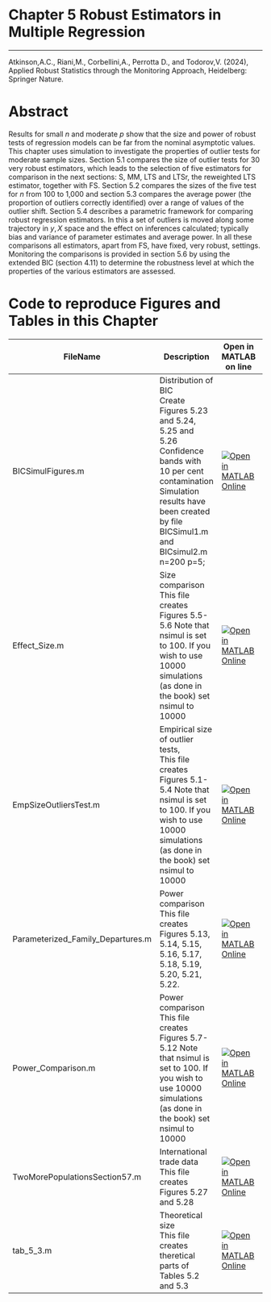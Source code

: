 # Chapter 5 Robust Estimators in Multiple Regression


---
Atkinson,A.C., Riani,M., Corbellini,A., Perrotta D., and Todorov,V. (2024), Applied Robust Statistics through the Monitoring Approach, Heidelberg: Springer Nature.

# Abstract
 
Results for small $n$ and moderate $p$ show that the size and power of robust tests of regression models can be far from the nominal asymptotic values. This chapter uses simulation to investigate the properties of outlier tests  for moderate sample sizes. Section 5.1 compares the size of outlier tests for 30 very robust estimators, which leads to the selection of five  estimators for comparison  in the next sections: S, MM, LTS and LTSr, the reweighted LTS estimator, together with FS. Section 5.2 compares the sizes of the five test for $n$ from 100 to 1,000 and section 5.3 compares the average  power (the proportion of outliers correctly identified) over a range of values of the outlier shift.  Section 5.4 describes a parametric framework for comparing robust regression estimators. In this a set of outliers is moved along some trajectory in $y,X$ space and the effect on inferences calculated; typically bias and variance of parameter estimates and average power. In all these comparisons all estimators, apart from FS, have fixed, very robust, settings. Monitoring the comparisons is provided in section 5.6 by using the extended BIC (section 4.11) to determine the robustness level at which the properties of the    various estimators are assessed.

# Code to reproduce Figures and Tables in this Chapter



| FileName | Description | Open in MATLAB on line | Jupiter notebook |  |---|---|---|---|  |BICSimulFigures.m|Distribution of BIC<br/> Create Figures 5.23 and 5.24, 5.25 and 5.26 Confidence bands with 10 per cent contamination Simulation results have been created by file BICSimul1.m and BICsimul2.m n=200 p=5;|[![Open in MATLAB Online](https://www.mathworks.com/images/responsive/global/open-in-matlab-online.svg)](https://matlab.mathworks.com/open/github/v1?repo=UniprJRC/FigMonitoringBook&file=cap5//BICSimulFigures.m)| [[ipynb](BICSimulFigures.ipynb)]|Effect_Size.m|Size comparison<br/> This file creates Figures 5.5-5.6 Note that nsimul is set to 100. If you wish to use 10000 simulations (as done in the book) set nsimul to 10000|[![Open in MATLAB Online](https://www.mathworks.com/images/responsive/global/open-in-matlab-online.svg)](https://matlab.mathworks.com/open/github/v1?repo=UniprJRC/FigMonitoringBook&file=cap5//Effect_Size.m)| [[ipynb](Effect_Size.ipynb)]|EmpSizeOutliersTest.m|Empirical size of outlier tests,<br/> This file creates Figures 5.1-5.4 Note that nsimul is set to 100. If you wish to use 10000 simulations (as done in the book) set nsimul to 10000|[![Open in MATLAB Online](https://www.mathworks.com/images/responsive/global/open-in-matlab-online.svg)](https://matlab.mathworks.com/open/github/v1?repo=UniprJRC/FigMonitoringBook&file=cap5//EmpSizeOutliersTest.m)| [[ipynb](EmpSizeOutliersTest.ipynb)]|Parameterized_Family_Departures.m|Power comparison<br/> This file creates Figures 5.13, 5.14, 5.15, 5.16, 5.17, 5.18, 5.19, 5.20, 5.21, 5.22.|[![Open in MATLAB Online](https://www.mathworks.com/images/responsive/global/open-in-matlab-online.svg)](https://matlab.mathworks.com/open/github/v1?repo=UniprJRC/FigMonitoringBook&file=cap5//Parameterized_Family_Departures.m)| [[ipynb](Parameterized_Family_Departures.ipynb)]|Power_Comparison.m|Power comparison<br/> This file creates Figures 5.7-5.12 Note that nsimul is set to 100. If you wish to use 10000 simulations (as done in the book) set nsimul to 10000|[![Open in MATLAB Online](https://www.mathworks.com/images/responsive/global/open-in-matlab-online.svg)](https://matlab.mathworks.com/open/github/v1?repo=UniprJRC/FigMonitoringBook&file=cap5//Power_Comparison.m)| [[ipynb](Power_Comparison.ipynb)]|TwoMorePopulationsSection57.m|International trade data<br/> This file creates Figures 5.27 and 5.28|[![Open in MATLAB Online](https://www.mathworks.com/images/responsive/global/open-in-matlab-online.svg)](https://matlab.mathworks.com/open/github/v1?repo=UniprJRC/FigMonitoringBook&file=cap5//TwoMorePopulationsSection57.m)| [[ipynb](TwoMorePopulationsSection57.ipynb)]|tab_5_3.m|Theoretical size<br/> This file creates theretical parts of Tables 5.2 and 5.3|[![Open in MATLAB Online](https://www.mathworks.com/images/responsive/global/open-in-matlab-online.svg)](https://matlab.mathworks.com/open/github/v1?repo=UniprJRC/FigMonitoringBook&file=cap5//tab_5_3.m)| [[ipynb](tab_5_3.ipynb)]